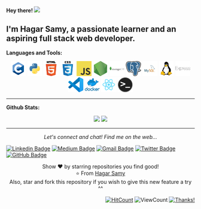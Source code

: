 <h4> Hey there! <img src="https://raw.githubusercontent.com/verma-anushka/verma-anushka/master/gifs/wave.gif" width="30px"></h4>

I'm Hagar Samy, a passionate learner and an aspiring full stack web developer.
---

**Languages and Tools:**

<p align="center">

<div align="center">
    <img height="40" src="https://raw.githubusercontent.com/github/explore/80688e429a7d4ef2fca1e82350fe8e3517d3494d/topics/c/c.png" alt="C Language">
    <img height="40" src="https://raw.githubusercontent.com/github/explore/80688e429a7d4ef2fca1e82350fe8e3517d3494d/topics/python/python.png" alt="Python">
    <img height="40" src="https://raw.githubusercontent.com/github/explore/80688e429a7d4ef2fca1e82350fe8e3517d3494d/topics/html/html.png" alt="HTML">
    <img height="40" src="https://raw.githubusercontent.com/github/explore/80688e429a7d4ef2fca1e82350fe8e3517d3494d/topics/css/css.png" alt="CSS">
    <img height="40" src="https://raw.githubusercontent.com/github/explore/80688e429a7d4ef2fca1e82350fe8e3517d3494d/topics/javascript/javascript.png" alt="JavaScript">
    <img height="40" src="https://raw.githubusercontent.com/github/explore/80688e429a7d4ef2fca1e82350fe8e3517d3494d/topics/nodejs/nodejs.png" alt="Node.js">
    <img height="40" src="https://raw.githubusercontent.com/github/explore/80688e429a7d4ef2fca1e82350fe8e3517d3494d/topics/mongodb/mongodb.png" alt="MongoDB">
    <img height="40" src="https://raw.githubusercontent.com/github/explore/main/topics/postgresql/postgresql.png">
    <img height="40" src="https://raw.githubusercontent.com/github/explore/80688e429a7d4ef2fca1e82350fe8e3517d3494d/topics/mysql/mysql.png" alt="MySQL">
    <img height="40" src="https://raw.githubusercontent.com/github/explore/80688e429a7d4ef2fca1e82350fe8e3517d3494d/topics/linux/linux.png" alt="Linux">
    <img height="40" src="https://raw.githubusercontent.com/github/explore/main/topics/express/express.png">
    <img height="40" src="https://raw.githubusercontent.com/github/explore/cb661bc288627f05a5ac4187b00495fd8048c9fa/topics/visual-studio-code/visual-studio-code.png" alt="Visual Studio Code">
    <img height="40" src="https://raw.githubusercontent.com/github/explore/80688e429a7d4ef2fca1e82350fe8e3517d3494d/topics/docker/docker.png" alt="Docker">
    <img height="40" src="https://raw.githubusercontent.com/github/explore/80688e429a7d4ef2fca1e82350fe8e3517d3494d/topics/react/react.png" alt="React">
    <img height="40" src="https://raw.githubusercontent.com/github/explore/80688e429a7d4ef2fca1e82350fe8e3517d3494d/topics/terminal/terminal.png" alt="Terminal">
</div>
  </p>

---

**Github Stats:**

<p align="center">
  
  <img src="https://github-readme-stats.vercel.app/api?username=hagarSamy&hide=stars&show_icons=true&theme=merko&line_height=32">
  <img src="https://github-readme-stats.vercel.app/api/top-langs/?username=hagarSamy&count_private=true&theme=tokyonight">

</p>

---

<p align="center">
  <i>Let's connect and chat! Find me on the web...</i>
  
[![Linkedin Badge](https://img.shields.io/badge/-Hagar%20Samy-blue?style=flat-square&logo=Linkedin&logoColor=white&link=https://www.linkedin.com/in/hagar-samy-420414220)](https://www.linkedin.com/in/hagar-samy-420414220) 
[![Medium Badge](https://img.shields.io/badge/-@HagarSamy-000000?style=flat&labelColor=000000&logo=Medium&link=https://medium.com/@HagarSamy)](https://medium.com/@HagarSamy) 
[![Gmail Badge](https://img.shields.io/badge/-hagarsam63-c14438?style=flat-square&logo=Gmail&logoColor=white&link=mailto:hagarsami63@gmail.com)](mailto:hagarsami63@gmail.com) 
[![Twitter Badge](https://img.shields.io/badge/-@HagarSamy0-1ca0f1?style=flat-square&labelColor=1ca0f1&logo=x&logoColor=white&link=https://x.com/HagarSamy0?t=AAA28Ojnf5SjJl5ZrBQYSg&s=09)](https://x.com/HagarSamy0?t=AAA28Ojnf5SjJl5ZrBQYSg&s=09)
[![GitHub Badge](https://img.shields.io/badge/-hagarSamy-333?style=flat-square&logo=GitHub&logoColor=white&link=https://github.com/hagarSamy)](https://github.com/hagarSamy)


  <p align="center">
    Show ❤️ by starring repositories you find good! 
    <br />
        ⭐️ From <a href="https://github.com/hagarSamy">Hagar Samy</a>
    <br />
    Also, star and fork this repository if you wish to give this new feature a try ^^
  </p>
</p>

<div align="right">
  
[![HitCount](http://hits.dwyl.com/verma-anushka/verma-anushka.svg)](http://hits.dwyl.com/verma-anushka/verma-anushka) ![ViewCount](https://views.whatilearened.today/views/github/verma-anushka/verma-anushka.svg) [![Thanks!](https://img.shields.io/badge/Thanks%20for%20visiting-!-1EAEDB.svg)](https://verma-anushka.github.io/anushkaverma/)

</div>
